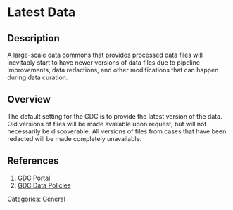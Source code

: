 # Latest Data #

## Description ##
A large-scale data commons that provides processed data files will inevitably start to have newer versions of data files due to pipeline improvements, data redactions, and other modifications that can happen during data curation.     

## Overview ##
The default setting for the GDC is to provide the latest version of the data. Old versions of files will be made available upon request, but will not necessarily be discoverable. All versions of files from cases that have been redacted will be made completely unavailable.  

## References ##
1. [GDC Portal](https://portal.gdc.cancer.gov/)
2. [GDC Data Policies](https://gdc.cancer.gov/about-gdc/gdc-policies)


Categories: General
